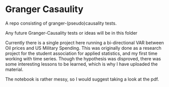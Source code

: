 # Granger Casaulity

A repo consisting of granger-(pseudo)causality tests.

Any future Granger-Causality tests or ideas will be in this folder

Currently there is a single project here running a bi-directional VAR between Oil prices and US Military Spending.
This was originally done as a research project for the student association for applied statistics, and my first time working with time series. Though the hypothesis was disproved, there was some interesting lessons to be learned, which is why I have uploaded the material.

The notebook is rather messy, so I would suggest taking a look at the pdf. 

